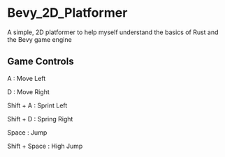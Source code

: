 # Bevy_2D_Platformer

A simple, 2D platformer to help myself understand the basics of Rust and the Bevy game engine

## Game Controls

A : Move Left

D : Move Right

Shift + A : Sprint Left

Shift + D : Spring Right

Space : Jump

Shift + Space : High Jump

